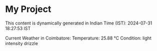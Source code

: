 # My Project

This content is dynamically generated in Indian Time (IST): 2024-07-31 18:27:53 IST


Current Weather in Coimbatore:
Temperature: 25.88 °C
Condition: light intensity drizzle
